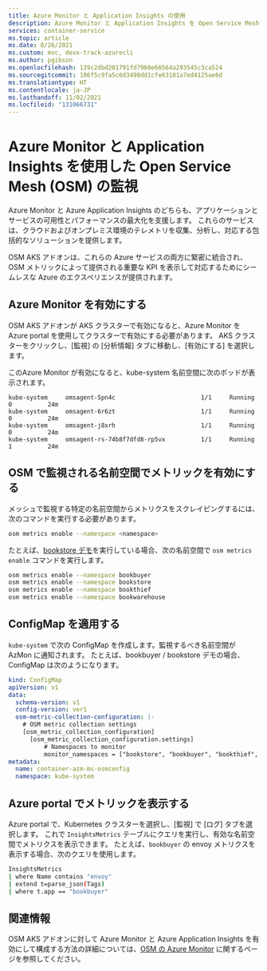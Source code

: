```yaml
---
title: Azure Monitor と Application Insights の使用
description: Azure Monitor と Application Insights を Open Service Mesh と一緒に使用する方法
services: container-service
ms.topic: article
ms.date: 8/26/2021
ms.custom: mvc, devx-track-azurecli
ms.author: pgibson
ms.openlocfilehash: 139c2dbd201791fd7960e66564a293545c3ca524
ms.sourcegitcommit: 106f5c9fa5c6d3498dd1cfe63181a7ed4125ae6d
ms.translationtype: HT
ms.contentlocale: ja-JP
ms.lasthandoff: 11/02/2021
ms.locfileid: "131066731"
---
```

# <a name="open-service-mesh-osm-monitoring-and-observability-using-azure-monitor-and-applications-insights"></a>Azure Monitor と Application Insights を使用した Open Service Mesh (OSM) の監視

Azure Monitor と Azure Application Insights のどちらも、アプリケーションとサービスの可用性とパフォーマンスの最大化を支援します。 これらのサービスは、クラウドおよびオンプレミス環境のテレメトリを収集、分析し、対応する包括的なソリューションを提供します。

OSM AKS アドオンは、これらの Azure サービスの両方に緊密に統合され、OSM メトリックによって提供される重要な KPI を表示して対応するためにシームレスな Azure のエクスペリエンスが提供されます。

## <a name="enable-azure-monitor"></a>Azure Monitor を有効にする

OSM AKS アドオンが AKS クラスターで有効になると、Azure Monitor を Azure portal を使用してクラスターで有効にする必要があります。 AKS クラスターをクリックし、[監視] の [分析情報] タブに移動し、[有効にする] を選択します。

このAzure Monitor が有効になると、kube-system 名前空間に次のポッドが表示されます。

```
kube-system     omsagent-5pn4c                        1/1     Running   0          24m
kube-system     omsagent-6r6zt                        1/1     Running   0          24m
kube-system     omsagent-j8xrh                        1/1     Running   0          24m
kube-system     omsagent-rs-74b8f7dfd8-rp5vx          1/1     Running   1          24m
```

## <a name="enable-metrics-in-osm-monitored-namespaces"></a>OSM で監視される名前空間でメトリックを有効にする

メッシュで監視する特定の名前空間からメトリクスをスクレイピングするには、次のコマンドを実行する必要があります。

```sh
osm metrics enable --namespace <namespace>
```

たとえば、[bookstore デモ](https://release-v0-11.docs.openservicemesh.io/docs/getting_started/quickstart/manual_demo/)を実行している場合、次の名前空間で `osm metrics enable` コマンドを実行します。

```sh
osm metrics enable --namespace bookbuyer
osm metrics enable --namespace bookstore
osm metrics enable --namespace bookthief
osm metrics enable --namespace bookwarehouse
```

## <a name="apply-configmap"></a>ConfigMap を適用する

`kube-system` で次の ConfigMap を作成します。監視するべき名前空間が AzMon に通知されます。 たとえば、bookbuyer / bookstore デモの場合、ConfigMap は次のようになります。

```yaml
kind: ConfigMap
apiVersion: v1
data:
  schema-version: v1
  config-version: ver1
  osm-metric-collection-configuration: |-
    # OSM metric collection settings
    [osm_metric_collection_configuration]
      [osm_metric_collection_configuration.settings]
          # Namespaces to monitor
          monitor_namespaces = ["bookstore", "bookbuyer", "bookthief", "bookwarehouse"]
metadata:
  name: container-azm-ms-osmconfig
  namespace: kube-system
```

## <a name="view-metrics-in-the-azure-portal"></a>Azure portal でメトリックを表示する

Azure portal で、Kubernetes クラスターを選択し、[監視] で [ログ] タブを選択します。 これで `InsightsMetrics` テーブルにクエリを実行し、有効な名前空間でメトリクスを表示できます。 たとえば、`bookbuyer` の envoy メトリクスを表示する場合、次のクエリを使用します。

```sh
InsightsMetrics
| where Name contains "envoy"
| extend t=parse_json(Tags)
| where t.app == "bookbuyer"
```

## <a name="additional-information"></a>関連情報

OSM AKS アドオンに対して Azure Monitor と Azure Application Insights を有効にして構成する方法の詳細については、[OSM の Azure Monitor](https://aka.ms/azmon/osmpreview) に関するページを参照してください。
